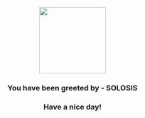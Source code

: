 <p align="center">
            <img src="https://raw.githubusercontent.com/PokeAPI/sprites/master/sprites/pokemon/577.png" width="150" height="150">
          </p>
          <h3 align="center">You have been greeted by - <b>SOLOSIS</b></h3>
          <h3 align="center">Have a nice day!</h3>
